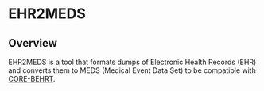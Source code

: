 # EHR2MEDS

## Overview

EHR2MEDS is a tool that formats dumps of Electronic Health Records (EHR) and converts them to MEDS (Medical Event Data Set) to be compatible with [CORE-BEHRT](https://github.com/FGA-DIKU/EHR).
